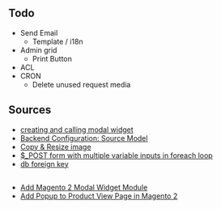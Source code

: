 ## Todo

- Send Email
  - Template / i18n
- Admin grid
  - Print Button
- ACL
- CRON
  - Delete unused request media
  
## Sources
- [creating and calling modal widget](https://magento.stackexchange.com/a/208265/56025)
- [Backend Configuration: Source Model](https://magently.com/blog/magento-2-backend-configuration-source-model/)
- [Copy & Resize image](https://magento.stackexchange.com/a/134373/56025)
- [$_POST form with multiple variable inputs in foreach loop](https://stackoverflow.com/a/45842316/8243229)
- [db foreign key](https://webkul.com/blog/add-foreign-key-magento2/)

##
- [Add Magento 2 Modal Widget Module ](https://www.cloudways.com/blog/magento-2-modal-widget/)
- [Add Popup to Product View Page in Magento 2](https://magentodeveloper.in/add-popup-to-product-view-page-magento2.html)
